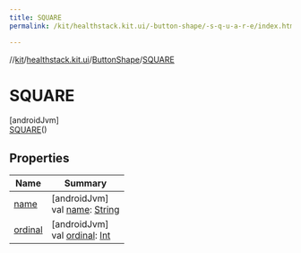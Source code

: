 ```yaml
---
title: SQUARE
permalink: /kit/healthstack.kit.ui/-button-shape/-s-q-u-a-r-e/index.html

---
```

//[kit](/kit.html)/[healthstack.kit.ui](../../index.html)/[ButtonShape](../index.html)/[SQUARE](index.html)



# SQUARE



[androidJvm]\
[SQUARE](index.html)()



## Properties


| Name | Summary |
|---|---|
| [name](index.html#-372974862%2FProperties%2F-106109196) | [androidJvm]<br>val [name](index.html#-372974862%2FProperties%2F-106109196): [String](https://kotlinlang.org/api/latest/jvm/stdlib/kotlin/-string/index.html) |
| [ordinal](index.html#-739389684%2FProperties%2F-106109196) | [androidJvm]<br>val [ordinal](index.html#-739389684%2FProperties%2F-106109196): [Int](https://kotlinlang.org/api/latest/jvm/stdlib/kotlin/-int/index.html) |

